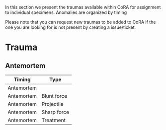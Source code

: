 In this section we present the traumas available within CoRA for assignment to individual specimens. 
Anomalies are organized by timing

Please note that you can request new traumas to be added to CoRA if the one you are looking for is not present by creating a issue/ticket.

# **Trauma**

## Antemortem

|Timing     |Type               |
|-----------|-------------------|
|Antemortem |                   |
|Antemortem |Blunt force        |
|Antemortem |Projectile         |
|Antemortem |Sharp force        |
|Antemortem |Treatment          |
